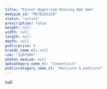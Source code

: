 ```yaml
---
title: "Pincet Nagelriem Rexoreg Bek 6mm"
medipim_id: "ME7B2A5229"
status: "active"
prescription: false
weight: null
width: null
length: null
depth: null
publicprice: 0
brands_name_nl: null
cnk: "3207966"
photos_medium: null
apbcategory_name_nl: "Cosmetisch"
publiccategory_name_nl: "Manicure & pedicure"
---
```

null
